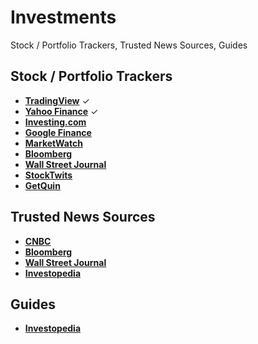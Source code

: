 # Investments
Stock / Portfolio Trackers, Trusted News Sources, Guides

## Stock / Portfolio Trackers

- [**TradingView**](https://tradingview.com) ✓
- [**Yahoo Finance**](https://finance.yahoo.com) ✓
- [**Investing.com**](https://investing.com)
- [**Google Finance**](https://google.com/finance)
- [**MarketWatch**](https://marketwatch.com)
- [**Bloomberg**](https://bloomberg.com)
- [**Wall Street Journal**](https://wsj.com)
- [**StockTwits**](https://stocktwits.com)
- [**GetQuin**](https://getquin.com)


## Trusted News Sources

- [**CNBC**](https://cnbc.com)
- [**Bloomberg**](https://bloomberg.com)
- [**Wall Street Journal**](https://wsj.com)
- [**Investopedia**](https://investopedia.com)


## Guides

- [**Investopedia**](https://investopedia.com)
